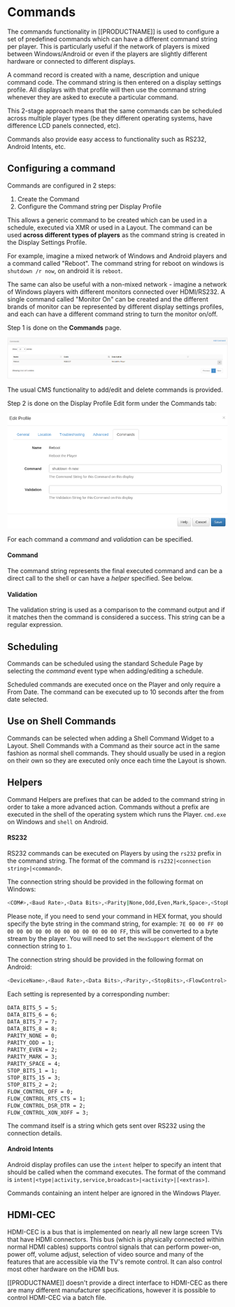 <!--toc=displays-->
# Commands
The commands functionality in [[PRODUCTNAME]] is used to configure a set of predefined commands which can have a different
 command string per player. This is particularly useful if the network of players is mixed between Windows/Android or even
 if the players are slightly different hardware or connected to different displays.

A command record is created with a name, description and unique command code. The command string is then entered on a
 display settings profile. All displays with that profile will then use the command string whenever they are asked to
 execute a particular command.

This 2-stage approach means that the same commands can be scheduled across multiple
 player types (be they different operating systems, have difference LCD panels connected, etc).

Commands also provide easy access to functionality such as RS232, Android Intents, etc.

## Configuring a command
Commands are configured in 2 steps:
 
  1. Create the Command
  2. Configure the Command string per Display Profile
 
This allows a generic command to be created which can be used in a schedule, executed via XMR or used in a Layout. The 
 command can be used **across different types of players** as the command string is created in the Display Settings
 Profile.
 
For example, imagine a mixed network of Windows and Android players and a command called "Reboot". The command string
 for reboot on windows is `shutdown /r now`, on android it is `reboot`.
 
The same can also be useful with a non-mixed network - imagine a network of Windows players with different monitors
 connected over HDMI/RS232. A single command called "Monitor On" can be created and the different brands of monitor can 
 be represented by different display settings profiles, and each can have a different command string to turn the 
 monitor on/off.
 
 
Step 1 is done on the **Commands** page.

![Commands](img/displays_commands_page.png)

The usual CMS functionality to add/edit and delete commands is provided.

Step 2 is done on the Display Profile Edit form under the Commands tab:

![Display Profile Edit Commands Tab](img/displayprofile_commands_tab.png)

For each command a *command* and *validation* can be specified.

#### Command
The command string represents the final executed command and can be a direct call to the shell or can have a *helper*
 specified. See below.

#### Validation
The validation string is used as a comparison to the command output and if it matches then the command is considered a
 success. This string can be a regular expression.

## Scheduling
Commands can be scheduled using the standard Schedule Page by selecting the *command* event type when adding/editing a
 schedule.

Scheduled commands are executed once on the Player and only require a From Date.
 The command can be executed up to 10 seconds after the from date selected.

## Use on Shell Commands
Commands can be selected when adding a Shell Command Widget to a Layout. Shell
 Commands with a Command as their source act in the same fashion as normal
 shell commands. They should usually be used in a region on their own so they
 are executed only once each time the Layout is shown.

<a id="helpers"></a>
## Helpers
Command Helpers are prefixes that can be added to the command string in order to
 take a more advanced action. Commands without a prefix are executed in the
 shell of the operating system which runs the Player. `cmd.exe` on Windows and
 `shell` on Android.

#### RS232
RS232 commands can be executed on Players by using the `rs232` prefix in
 the command string. The format of the command is `rs232|<connection string>|<command>`.

The connection string should be provided in the following format on Windows:

```bash
<COM#>,<Baud Rate>,<Data Bits>,<Parity|None,Odd,Even,Mark,Space>,<StopBits|None,One,Two,OnePointFive>,<Handshake|None,XOnXOff,RequestToSend,RequestToSendXOnXOff>,<HexSupport|0,1,default 0>
```

Please note, if you need to send your command in HEX format, you should specify the byte string in the command string,
for example: `7E 00 00 FF 00 00 00 00 00 00 00 00 00 00 00 00 00 FF`, this will be converted to a byte stream by the
player. You will need to set the `HexSupport` element of the connection string to `1`.

The connection string should be provided in the following format on Android:

```bash
<DeviceName>,<Baud Rate>,<Data Bits>,<Parity>,<StopBits>,<FlowControl>
```

Each setting is represented by a corresponding number:

```
DATA_BITS_5 = 5;
DATA_BITS_6 = 6;
DATA_BITS_7 = 7;
DATA_BITS_8 = 8;
PARITY_NONE = 0;
PARITY_ODD = 1;
PARITY_EVEN = 2;
PARITY_MARK = 3;
PARITY_SPACE = 4;
STOP_BITS_1 = 1;
STOP_BITS_15 = 3;
STOP_BITS_2 = 2;
FLOW_CONTROL_OFF = 0;
FLOW_CONTROL_RTS_CTS = 1;
FLOW_CONTROL_DSR_DTR = 2;
FLOW_CONTROL_XON_XOFF = 3;
```


The command itself is a string which gets sent over RS232 using the connection
 details.

#### Android Intents
Android display profiles can use the `intent` helper to specify an intent that should be called when the command executes.
 The format of the command is `intent|<type|activity,service,broadcast>|<activity>|[<extras>]`.

Commands containing an intent helper are ignored in the Windows Player.

## HDMI-CEC
HDMI-CEC is a bus that is implemented on nearly all new large screen TVs that have HDMI connectors. This bus (which
 is physically connected within normal HDMI cables) supports control signals that can perform power-on, power off,
 volume adjust, selection of video source and many of the features that are accessible via the TV's remote control. It can
 also control most other hardware on the HDMI bus.

[[PRODUCTNAME]] doesn't provide a direct interface to HDMI-CEC as there are many different manufacturer specifications, however
 it is possible to control HDMI-CEC via a batch file.
